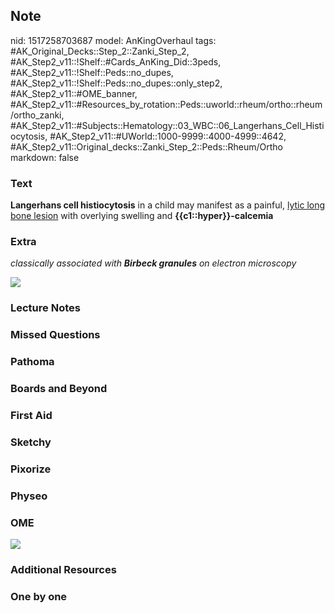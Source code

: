 ## Note
nid: 1517258703687
model: AnKingOverhaul
tags: #AK_Original_Decks::Step_2::Zanki_Step_2, #AK_Step2_v11::!Shelf::#Cards_AnKing_Did::3peds, #AK_Step2_v11::!Shelf::Peds::no_dupes, #AK_Step2_v11::!Shelf::Peds::no_dupes::only_step2, #AK_Step2_v11::#OME_banner, #AK_Step2_v11::#Resources_by_rotation::Peds::uworld::rheum/ortho::rheum/ortho_zanki, #AK_Step2_v11::#Subjects::Hematology::03_WBC::06_Langerhans_Cell_Histiocytosis, #AK_Step2_v11::#UWorld::1000-9999::4000-4999::4642, #AK_Step2_v11::Original_decks::Zanki_Step_2::Peds::Rheum/Ortho
markdown: false

### Text
<b>Langerhans cell histiocytosis</b> in a child may manifest as a
painful, <u>lytic long bone lesion</u> with overlying swelling and
<b>{{c1::hyper}}-calcemia</b>

### Extra
<i>classically associated with <b>Birbeck granules</b> on electron
microscopy</i>
<div>
  <i><img src="paste-263242840539581.jpg"></i>
</div>

### Lecture Notes


### Missed Questions


### Pathoma


### Boards and Beyond


### First Aid


### Sketchy


### Pixorize


### Physeo


### OME
<div class="ome-widget">
  <a href="https://onlinemeded.org?ref=anki"><img src=
  "_OME_AnkiFlashcards_General_3.png"></a>
</div>

### Additional Resources


### One by one

